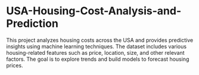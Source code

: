 # USA-Housing-Cost-Analysis-and-Prediction
This project analyzes housing costs across the USA and provides predictive insights using machine learning techniques. The dataset includes various housing-related features such as price, location, size, and other relevant factors. The goal is to explore trends and build models to forecast housing prices.
